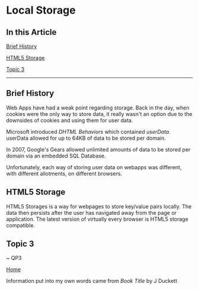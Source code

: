 # Local Storage

## In this Article

[Brief History](#topic1)

[HTML5 Storage](#topic2)

[Topic 3](#topic3)

---

<a name="topic1"></a>

## Brief History

Web Apps have had a weak point regarding storage.  Back in the day, when cookies were the only way to store data, it really wasn't an option due to the downsides of cookies and using them for user data.

Microsoft introduced *DHTML Behaviors* which contained *userData*. userData allowed for up to 64KB of data to be stored per domain.

In 2007, Google's Gears allowed unlimited amounts of data to be stored per domain via an embedded SQL Database.

Unfortunately, each way of storing user data on webapps was different, with different allotments, on different browsers. 

<a name="topic2"></a>

## HTML5 Storage

HTML5 Storages is a way for webpages to store key/value pairs locally. The data then persists after the user has navigated away from the page or application. The latest version of virtually every browser is HTML5 storage compatible.



<a name="topic3"></a>

## Topic 3


~ QP3

[Home](../README.md)

Information put into my own words came from *Book Title* by J Duckett
